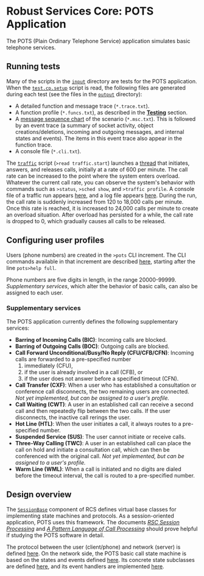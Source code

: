 # Robust Services Core: POTS Application

The POTS (Plain Ordinary Telephone Service) application simulates basic telephone
services.

## Running tests

Many of the scripts in the [`input`](/input) directory are tests for the POTS application.
When the [`test.cp.setup`](/input/test.cp.setup.txt) script is read, the following files
are generated during each test (see the files in the [`output`](/output) directory):

* A detailed function and message trace (`*.trace.txt`).
* A function profile (`*.funcs.txt`), as described in the [**Testing**](/README.md) section.
* A [message sequence chart](http://en.wikipedia.org/wiki/Message_sequence_chart) of the
scenario (`*.msc.txt`).  This is followed by an event trace (a summary of socket activity,
object creations/deletions, incoming and outgoing messages, and internal states and events).
The items in this event trace also appear in the function trace.
* A console file (`*.cli.txt`).

The [`traffic`](/input/traffic.start.txt) script (`>read traffic.start`) launches a
[thread](/an/PotsTrafficThread.h) that initiates, answers, and releases calls, initially
at a rate of 600 per minute.  The call rate can be increased to the point where the system
enters overload.  Whatever the current call rate, you can observe the system's behavior with
commands such as `>status`, `>sched show`, and `>traffic profile`.  A console file of a
traffic run appears [here](/output/console170919-141122.txt), and a log file appears
[here](/output/logs170919-141122.txt).  During the run, the call rate is suddenly
increased from 120 to 18,000 calls per minute.  Once this rate is reached, it is increased
to 24,000 calls per minute to create an overload situation.  After overload has persisted
for a while, the call rate is dropped to 0, which gradually causes all calls to be released.

## Configuring user profiles

Users (phone numbers) are created in the `>pots` CLI increment.  The CLI commands
available in that increment are described [here](/output/help.cli.txt),
starting after the line `pots>help full`.

Phone numbers are five digits in length, in the range 20000-99999.  *Supplementary services*,
which alter the behavior of basic calls, can also be assigned to each user.

### Supplementary services
The POTS application currently defines the following supplementary services:
* **Barring of Incoming Calls (BIC)**: Incoming calls are blocked.
* **Barring of Outgoing Calls (BOC)**: Outgoing calls are blocked.
* **Call Forward Unconditional/Busy/No Reply (CFU/CFB/CFN)**: Incoming calls are
forwarded to a pre-specified number
  1. immediately (CFU),
  2. if the user is already involved in a call (CFB), or
  3. if the user does not answer before a specified timeout (CFN).
* **Call Transfer (CXF)**: When a user who has established a consultation or conference
call disconnects, the two remaining users are connected.  *Not yet implemented, but can
be assigned to a user's profile.*
* **Call Waiting (CWT)**: A user in an established call can receive a second call and
then repeatedly flip between the two calls.  If the user disconnects, the inactive
call rerings the user.
* **Hot Line (HTL)**: When the user initiates a call, it always routes to a pre-specified
number.
* **Suspended Service (SUS)**: The user cannot initiate or receive calls.
* **Three-Way Calling (TWC)**: A user in an established call can place the call on hold
and initiate a consultation call, which can then be conferenced with the original call.
*Not yet implemented, but can be assigned to a user's profile.*
* **Warm Line (WML)**: When a call is initiated and no digits are dialed before the timeout
interval, the call is routed to a pre-specified number.

## Design overview
The [`SessionBase`](/sb) component of RCS defines virtual base classes for implementing state
machines and protocols.  As a session-oriented application, POTS uses this framework.  The
documents [*RSC Session Processing*](/docs/RSC-Session-Processing.pdf) and [*A Pattern Language
of Call Processing*](/docs/PLCP.pdf) should prove helpful if studying the POTS software in
detail.

The protocol between the user (client/phone) and network (server) is defined
[here](/pb/PotsProtocol.h).
On the network side, the POTS basic call state machine is based on the states and events defined
[here](/cb/BcSessions.h).  Its concrete state subclasses are defined [here](/sn/PotsSessions.h),
and its event handlers are implemented [here](/sn/PotsBcHandlers.cpp).
